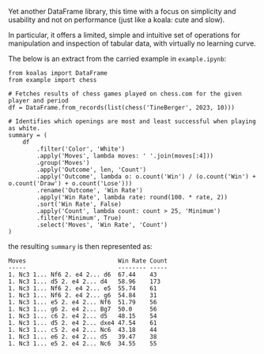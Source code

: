 Yet another DataFrame library, this time with a focus on simplicity and usability and not on performance (just like a koala: cute and slow).

In particular, it offers a limited, simple and intuitive set of operations for manipulation and inspection of tabular data, with virtually no learning curve.

The below is an extract from the carried example in `example.ipynb`:

```
from koalas import DataFrame
from example import chess

# Fetches results of chess games played on chess.com for the given player and period
df = DataFrame.from_records(list(chess('TineBerger', 2023, 10)))

# Identifies which openings are most and least successful when playing as white.
summary = (
    df
        .filter('Color', 'White')
        .apply('Moves', lambda moves: ' '.join(moves[:4]))
        .group('Moves')
        .apply('Outcome', len, 'Count')
        .apply('Outcome', lambda o: o.count('Win') / (o.count('Win') + o.count('Draw') + o.count('Lose')))                
        .rename('Outcome', 'Win Rate')
        .apply('Win Rate', lambda rate: round(100. * rate, 2))
        .sort('Win Rate', False)
        .apply('Count', lambda count: count > 25, 'Minimum')
        .filter('Minimum', True)
        .select('Moves', 'Win Rate', 'Count')
)
```

the resulting `summary` is then represented as:

```
Moves                          Win Rate Count
-----                          -------- -----
1. Nc3 1... Nf6 2. e4 2... d6  67.44    43   
1. Nc3 1... d5 2. e4 2... d4   58.96    173  
1. Nc3 1... Nf6 2. e4 2... e5  55.74    61   
1. Nc3 1... Nf6 2. e4 2... g6  54.84    31   
1. Nc3 1... e5 2. e4 2... Nf6  51.79    56   
1. Nc3 1... g6 2. e4 2... Bg7  50.0     56   
1. Nc3 1... c6 2. e4 2... d5   48.15    54   
1. Nc3 1... d5 2. e4 2... dxe4 47.54    61   
1. Nc3 1... c5 2. e4 2... Nc6  43.18    44   
1. Nc3 1... e6 2. e4 2... d5   39.47    38   
1. Nc3 1... e5 2. e4 2... Nc6  34.55    55   
```
